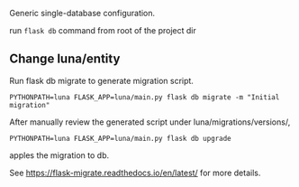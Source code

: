 Generic single-database configuration.

run `flask db` command from root of the project dir

## Change luna/entity

Run flask db migrate to generate migration script.

```
PYTHONPATH=luna FLASK_APP=luna/main.py flask db migrate -m "Initial migration"
```

After manually review the generated script under luna/migrations/versions/,

```
PYTHONPATH=luna FLASK_APP=luna/main.py flask db upgrade
```

apples the migration to db.

See https://flask-migrate.readthedocs.io/en/latest/ for more details.

